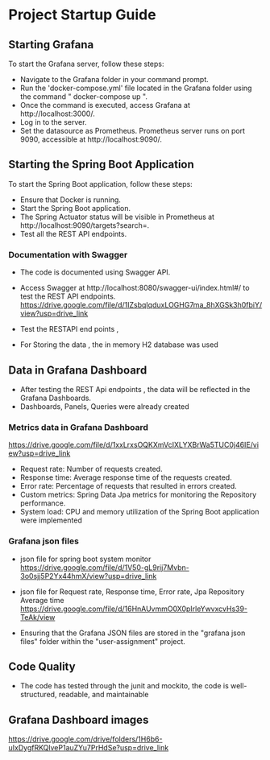 # Project Startup Guide

## Starting Grafana

To start the Grafana server, follow these steps:
  - Navigate to the Grafana folder in your command prompt.
  - Run the 'docker-compose.yml' file located in the Grafana folder using the command " docker-compose up ".
  - Once the command is executed, access Grafana at http://localhost:3000/.
  - Log in to the server.
  - Set the datasource as Prometheus. Prometheus server runs on port 9090, accessible at http://localhost:9090/.


## Starting the Spring Boot Application

To start the Spring Boot application, follow these steps:

 - Ensure that Docker is running.
 - Start the Spring Boot application.
 - The Spring Actuator status will be visible in Prometheus at http://localhost:9090/targets?search=. 
 - Test all the REST API endpoints.

### Documentation with Swagger
 - The code is documented using Swagger API. 
 - Access Swagger at http://localhost:8080/swagger-ui/index.html#/ to test the REST API endpoints.
https://drive.google.com/file/d/1IZsbqIqduxLOGHG7ma_8hXGSk3h0fbiY/view?usp=drive_link
 - Test the RESTAPI end points ,

 - For Storing the data , the in memory H2 database was used
 

## Data in Grafana Dashboard

 - After testing the REST Api endpoints , the data will be reflected in the Grafana Dashboards.
 - Dashboards, Panels, Queries were already created 

### Metrics data in Grafana Dashboard
https://drive.google.com/file/d/1xxLrxsOQKXmVcIXLYXBrWa5TUC0j46IE/view?usp=drive_link

  - Request rate: Number of requests created.
  - Response time: Average response time of the requests created.
  - Error rate: Percentage of requests that resulted in errors created.
  - Custom metrics: Spring Data Jpa metrics for monitoring the Repository performance.
  - System load: CPU and memory utilization of the Spring Boot application were implemented

### Grafana json files

- json file for spring boot system monitor
https://drive.google.com/file/d/1V50-gL9rij7Mvbn-3o0sjj5P2Yx44hmX/view?usp=drive_link


- json file for Request rate, Response time, Error rate, Jpa Repository Average time
  https://drive.google.com/file/d/16HnAUvmmO0X0pIrleYwvxcvHs39-TeAk/view

- Ensuring that the Grafana JSON files are stored in the "grafana json files" folder within the "user-assignment" project.

## Code Quality 

 - The code has tested through the junit and mockito, the code is well-structured, readable, and maintainable

## Grafana Dashboard images 

 https://drive.google.com/drive/folders/1H6b6-uIxDygfRKQlveP1auZYu7PrHdSe?usp=drive_link
